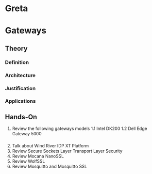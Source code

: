 Greta
==

# Gateways 

## Theory

### Definition
### Architecture
### Justification
### Applications

## Hands-On

1. Review the following gateways models
   1.1 Intel DK200
   1.2 Dell Edge Gateway 5000

### 


2.	Talk about Wind River IDP XT Platform
3.	Review Secure Sockets Layer Transport Layer Security
4.	Review Mocana NanoSSL
5.	Review WolfSSL
6.	Review Mosquitto and Mosquitto SSL


